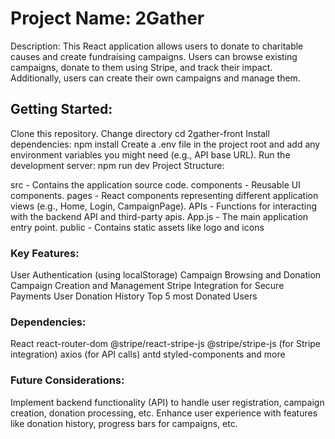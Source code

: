 # Project Name: 2Gather

Description: This React application allows users to donate to charitable causes and create fundraising campaigns. Users can browse existing campaigns, donate to them using Stripe, and track their impact. Additionally, users can create their own campaigns and manage them.

## Getting Started:

Clone this repository.
Change directory cd 2gather-front
Install dependencies: npm install
Create a .env file in the project root and add any environment variables you might need (e.g., API base URL).
Run the development server: npm run dev
Project Structure:

src - Contains the application source code.
components - Reusable UI components.
pages - React components representing different application views (e.g., Home, Login, CampaignPage).
APIs - Functions for interacting with the backend API and third-party apis.
App.js - The main application entry point.
public - Contains static assets like logo and icons

### Key Features:
User Authentication (using localStorage)
Campaign Browsing and Donation
Campaign Creation and Management
Stripe Integration for Secure Payments
User Donation History
Top 5 most Donated Users

### Dependencies:
React
react-router-dom
@stripe/react-stripe-js
@stripe/stripe-js (for Stripe integration)
axios (for API calls)
antd
styled-components
and more

### Future Considerations:
Implement backend functionality (API) to handle user registration, campaign creation, donation processing, etc.
Enhance user experience with features like donation history, progress bars for campaigns, etc.
